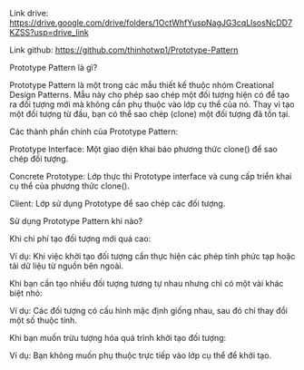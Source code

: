 Link drive: https://drive.google.com/drive/folders/1OctWhfYuspNagJG3cqLlsosNcDD7KZSS?usp=drive_link

Link github: https://github.com/thinhotwp1/Prototype-Pattern

Prototype Pattern là gì?

Prototype Pattern là một trong các mẫu thiết kế thuộc nhóm Creational Design Patterns. Mẫu này cho phép sao chép một đối tượng hiện có để tạo ra đối tượng mới mà không cần phụ thuộc vào lớp cụ thể của nó. Thay vì tạo một đối tượng từ đầu, bạn có thể sao chép (clone) một đối tượng đã tồn tại.

Các thành phần chính của Prototype Pattern:

Prototype Interface: Một giao diện khai báo phương thức clone() để sao chép đối tượng.

Concrete Prototype: Lớp thực thi Prototype interface và cung cấp triển khai cụ thể của phương thức clone().

Client: Lớp sử dụng Prototype để sao chép các đối tượng.

Sử dụng Prototype Pattern khi nào?

Khi chi phí tạo đối tượng mới quá cao:

Ví dụ: Khi việc khởi tạo đối tượng cần thực hiện các phép tính phức tạp hoặc tải dữ liệu từ nguồn bên ngoài.

Khi bạn cần tạo nhiều đối tượng tương tự nhau nhưng chỉ có một vài khác biệt nhỏ:

Ví dụ: Các đối tượng có cấu hình mặc định giống nhau, sau đó chỉ thay đổi một số thuộc tính.

Khi bạn muốn trừu tượng hóa quá trình khởi tạo đối tượng:

Ví dụ: Bạn không muốn phụ thuộc trực tiếp vào lớp cụ thể để khởi tạo.
